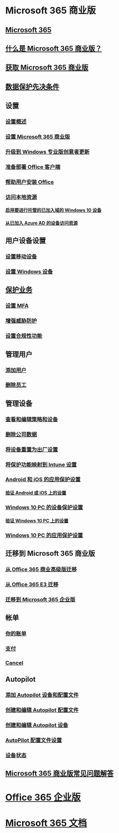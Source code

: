 # Microsoft 365 商业版
## [Microsoft 365](index.yml)
## [什么是 Microsoft 365 商业版？](microsoft-365-business-overview.md)
## [获取 Microsoft 365 商业版](sign-up.md)
## [数据保护先决条件](pre-requisites-for-data-protection.md)
## 设置
### [设置概述](set-up-overview.md)
### [设置 Microsoft 365 商业版](set-up.md)
### [升级到 Windows 专业版创意者更新](upgrade-to-windows-pro-creators-update.md)
### [准备部署 Office 客户端](prepare-for-office-client-deployment.md)
### [帮助用户安装 Office](help-users-install-office.md)
### [访问本地资源]()
#### [启用要进行托管的已加入域的 Windows 10 设备](manage-windows-devices.md)
#### [从已加入 Azure AD 的设备访问资源](access-resources.md)
## 用户设备设置
### [设置移动设备](set-up-mobile-devices.md)
### [设置 Windows 设备](set-up-windows-devices.md)
## [保护业务](security-features.md)
### [设置 MFA](set-up-mfa.md)
### [增强威胁防护](increase-threat-protection.md)
### [设置合规性功能](set-up-compliance.md)
## 管理用户
### [添加用户](add-users-m365b.md)
### [删除员工](/Office365/Admin/add-users/remove-former-employee?toc=/microsoft-365/business/toc.json&bc=/microsoft-365/business/breadcrumb/toc.json)
## 管理设备
### [查看和编辑策略和设备](view-policies-and-devices.md)
### [删除公司数据](remove-company-data.md)
### [将设备重置为出厂设置](reset-devices-to-factory-settings.md)
### [将保护功能映射到 Intune 设置](map-protection-features-to-intune-settings.md)
### [Android 和 iOS 的应用保护设置](app-protection-settings-for-android-and-ios.md)
#### [验证 Android 或 iOS 上的设置](validate-settings-on-android-or-ios.md)
### [Windows 10 PC 的设备保护设置](protection-settings-for-windows-10-pcs.md)
#### [验证 Windows 10 PC 上的设置](validate-settings-on-windows-10-pcs.md)
### [Windows 10 PC 的应用保护设置](protection-settings-for-windows-10-devices.md)
## 迁移到 Microsoft 365 商业版
### [从 Office 365 商业高级版迁移](migrate-to-microsoft-365-business.md)
### [从 Office 365 E3 迁移](migrate-from-e3.md)
### [迁移到 Microsoft 365 企业版](migrate-from-microsoft-365-business-to-microsoft-365-enterprise.md)
## 帐单
### [你的账单](/Office365/Admin/subscriptions-and-billing/view-your-bill-or-invoice?toc=/microsoft-365/business/toc.json&bc=/microsoft-365/business/breadcrumb/toc.json)
### [支付](/Office365/Admin/subscriptions-and-billing/pay-for-your-subscription?toc=/microsoft-365/business/toc.json&bc=/microsoft-365/business/breadcrumb/toc.json)
### [Cancel](/Office365/Admin/subscriptions-and-billing/cancel-your-subscription?toc=/microsoft-365/business/toc.json&bc=/microsoft-365/business/breadcrumb/toc.json)
## Autopilot
### [添加 Autopilot 设备和配置文件](add-autopilot-devices-and-profile.md)
### [创建和编辑 Autopilot 配置文件](create-and-edit-autopilot-profiles.md)
### [创建和编辑 Autopilot 设备](create-and-edit-autopilot-devices.md)
### [AutoPilot 配置文件设置](autopilot-profile-settings.md)
### [设备状态](device-states.md)
## [Microsoft 365 商业版常见问题解答](support/microsoft-365-business-faqs.md)
# [Office 365 企业版](https://docs.microsoft.com/office365/enterprise)
# [Microsoft 365 文档](https://docs.microsoft.com/microsoft-365)